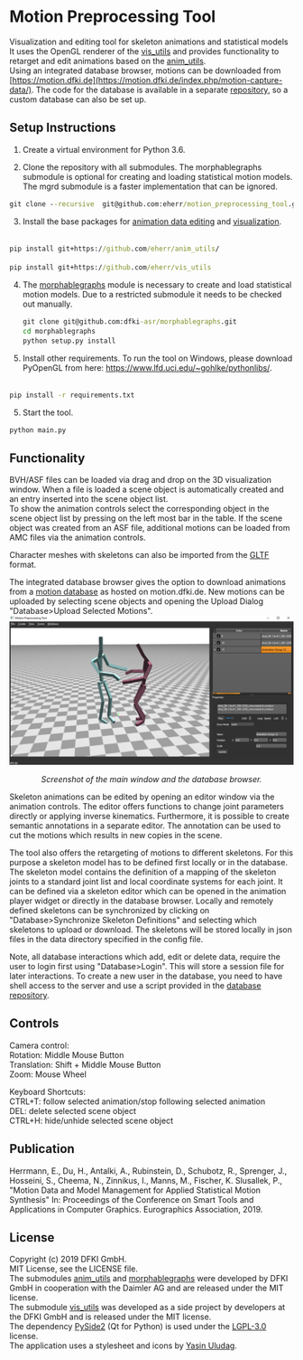 
# Motion Preprocessing Tool


Visualization and editing tool for skeleton animations and statistical models It uses the OpenGL renderer of the [vis_utils](https://github.com/eherr/vis_utils) and provides functionality to retarget and edit animations based on the [anim_utils](https://github.com/eherr/anim_utils).  
Using an integrated database browser, motions can be downloaded from [https://motion.dfki.de](https://motion.dfki.de/index.php/motion-capture-data/). The code for the database is available in a separate [repository](https://github.com/eherr/motion_database_server), so a custom database can also be set up.


## Setup Instructions

1. Create a virtual environment for Python 3.6.

2. Clone the repository with all submodules. The morphablegraphs submodule is optional for creating and loading statistical motion models. The mgrd submodule is a faster implementation that can be ignored.
```bat
git clone --recursive  git@github.com:eherr/motion_preprocessing_tool.git
```

3. Install the base packages for [animation data editing](https://github.com/eherr/anim_utils) and [visualization](https://github.com/eherr/vis_utils). 
```bat

pip install git+https://github.com/eherr/anim_utils/

pip install git+https://github.com/eherr/vis_utils

```

4. The [morphablegraphs](https://github.com/eherr/morphablegraphs.git) module is necessary to create and load statistical motion models. Due to a restricted submodule it needs to be checked out manually.

   ```bat
   git clone git@github.com:dfki-asr/morphablegraphs.git
   cd morphablegraphs
   python setup.py install
   ```

5. Install other requirements. To run the tool on Windows, please download PyOpenGL from here: https://www.lfd.uci.edu/~gohlke/pythonlibs/.

```bat

pip install -r requirements.txt

```
5. Start the tool.
```bat
python main.py
```
## Functionality
BVH/ASF files can be loaded via drag and drop on the 3D visualization window. When a file is loaded a scene object is automatically created and an entry inserted into the scene object list.  
To show the animation controls select the corresponding object in the scene object list by pressing on the left most bar in the table. If the scene object was created from an ASF file, additional motions can be loaded from AMC files via the animation controls. 

Character meshes with skeletons can also be imported from the [GLTF](https://github.com/KhronosGroup/glTF) format.  

The integrated database browser gives the option to download animations from a [motion database](https://github.com/eherr/motion_database_server) as hosted on motion.dfki.de. New motions can be uploaded by selecting scene objects and opening the Upload Dialog "Database>Upload Selected Motions". 
![Screenshot](images/screenshot.png)
<p align="center">
<em>Screenshot of the main window and the database browser.</em>
</p>
Skeleton animations can be edited by opening an editor window via the animation controls. The editor offers functions to change joint parameters directly or applying inverse kinematics. Furthermore, it is possible to create semantic annotations in a separate editor. The annotation can be used to cut the motions which results in new copies in the scene.

The tool also offers the retargeting of motions to different skeletons. For this purpose a skeleton model has to be defined first locally or in the database. The skeleton model contains the definition of a mapping of the skeleton joints to a standard joint list and local coordinate systems for each joint. It can be defined via a skeleton editor which can be opened in the animation player widget or directly in the database browser. Locally and remotely defined skeletons can be synchronized by clicking on "Database>Synchronize Skeleton Definitions" and selecting which skeletons to upload or download. The skeletons will be stored locally in json files in the data directory specified in the config file.

Note, all database interactions which add, edit or delete data, require the user to login first using "Database>Login". This will store a session file for later interactions. To create a new user in the database, you need to have shell access to the server and use a script provided in the [database repository](https://github.com/eherr/motion_database_server).



## Controls

Camera control:  
Rotation: Middle Mouse Button  
Translation: Shift + Middle Mouse Button  
Zoom: Mouse Wheel  

Keyboard Shortcuts:  
CTRL+T: follow selected animation/stop following selected animation  
DEL: delete selected scene object  
CTRL+H: hide/unhide selected scene object  

## Publication
Herrmann, E., Du, H., Antalki, A., Rubinstein, D., Schubotz, R., Sprenger, J., Hosseini, S., Cheema, N., Zinnikus, I., Manns, M., Fischer, K. Slusallek, P., "Motion Data and Model Management for Applied Statistical Motion Synthesis" In: Proceedings of the Conference on Smart Tools and Applications in Computer Graphics. Eurographics Association, 2019.


## License
Copyright (c) 2019 DFKI GmbH.  
MIT License, see the LICENSE file.  
The submodules [anim_utils](https://github.com/eherr/anim_utils.git) and [morphablegraphs](https://github.com/eherr/morphablegraphs.git) were developed by DFKI GmbH in cooperation with the Daimler AG and are released under the MIT license.  
The submodule [vis_utils](https://github.com/eherr/vis_utils.git) was developed as a side project by developers at the DFKI GmbH and is released under the MIT license.  
The dependency [PySide2](https://wiki.qt.io/Qt_for_Python) (Qt for Python) is used under the [LGPL-3.0](https://www.gnu.org/licenses/lgpl-3.0.html) license.  
The application uses a stylesheet and icons by [Yasin Uludag](http://discourse.techart.online/t/release-qt-dark-orange-stylesheet/2287).

